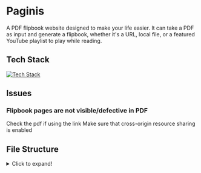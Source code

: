 # Paginis
A PDF flipbook website designed to make your life easier. It can take a PDF as input and generate a flipbook, whether it's a URL, local file, or a featured YouTube playlist to play while reading.


## Tech Stack
[![Tech Stack](https://skillicons.dev/icons?i=threejs,js,jquery,css,html,tailwindcss,svg)](https://skillicons.dev)


## Issues

### Flipbook pages are not visible/defective in PDF
Check the pdf if using the link Make sure that cross-origin resource sharing is enabled 

## File Structure
<details>
<summary>Click to expand!</summary>
This flipbook plugin is jQuery-based. Basically, you can copy the files in folder to your working directory. You don't need to include the lib folder..

```sh
└── 📁pdf-flipbook
    └── 📁lib
        └── 📁css
            └── min.css
            └── style.css
            └── themify-icons.min.css
        └── 📁fonts
            └── themify.eot
            └── themify.svg
            └── themify.ttf
            └── themify.woff
        └── 📁images
            └── 📁pdfjs
            └── 📁textures
                └── white.jpg
            └── loading.gif
            └── viewer.svg
        └── 📁js
            └── 📁libs
                └── 📁cmaps
                └── compatibility.js
                └── jquery.min.js
                └── mockup.min.js
                └── pdf.min.js
                └── pdf.worker.min.js
                └── three.min.js
            └── dflip.min.js
            └── load.js
            └── quotes.js
        └── 📁sound
            └── turn.mp3
            └── turn2.mp3
            └── turn2a.mp3
            └── turn3.mp3
    └── .gitignore
    └── index.html
    └── README.md

```

## File Template
And ensure the following files are included in the html.

CSS:
```css
<!-- Flipbook StyleSheet -->
<link href="http://www.yoursite.com/dflip/css/dflip.css" rel="stylesheet" type="text/css">

<!-- Icons Stylesheet -->
<link href="http://www.yoursite.com/dflip/css/themify-icons.css" rel="stylesheet" type="text/css">     
```
JavaScript:

Note: Include them just before </body> tag. Don't use them in head.

```javascript
<!-- jQuery 1.9.1 or above -->
<script src="http://www.yoursite.com/dflip/js/libs/jquery.min.js" type="text/javascript"></script>

<!-- Flipbook main Js file -->
<script src="http://www.yoursite.com/dflip/js/dflip.min.js" type="text/javascript"></script>     
```
Basic HTML Template
```html
    <html>
    <head>
    <meta charset="utf-8">
    <meta http-equiv="X-UA-Compatible" content="IE=edge">
    <title>Basic HTML Template</title>

    <!-- Flipbook StyleSheet -->
    <link href="http://www.yoursite.com/dflip/css/dflip.css" rel="stylesheet" type="text/css">

    <!-- Icons Stylesheet -->
    <link href="http://www.yoursite.com/dflip/css/themify-icons.css" rel="stylesheet" type="text/css">

    </head>
    <body>
    <div class="_df_thumb" id="df_manual_thumb" source="location of pdf.pdf" thumb="location of thumbnail.jpg"> PDF Example</div >
    <!-- Refer to other examples on how to create different types of flipbook -->

    <!-- jQuery 1.9.1 or above -->
    <script src="http://www.yoursite.com/dflip/js/libs/jquery.min.js" type="text/javascript"></script>

    <!-- Flipbook main Js file -->
    <script src="http://www.yoursite.com/dflip/js/dflip.min.js" type="text/javascript"></script>

    </body>
    </html>
```
Create Flipbook through Button lightbox.
```html
<div class="_df_button"
    source="http://www.yoursite.com/books/dflip manual.pdf"
    id="df_manual_button">
    Button
</div>
```
</details>
